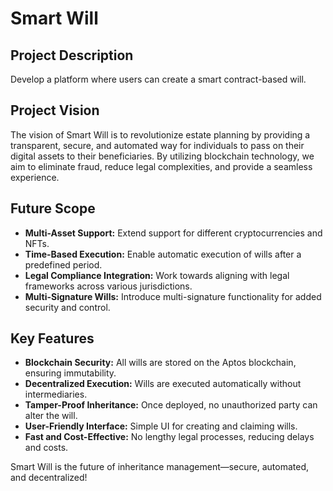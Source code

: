 # Smart Will

## Project Description
Develop a platform where users can create a smart contract-based will.

## Project Vision
The vision of Smart Will is to revolutionize estate planning by providing a transparent, secure, and automated way for individuals to pass on their digital assets to their beneficiaries. By utilizing blockchain technology, we aim to eliminate fraud, reduce legal complexities, and provide a seamless experience.

## Future Scope
- **Multi-Asset Support:** Extend support for different cryptocurrencies and NFTs.
- **Time-Based Execution:** Enable automatic execution of wills after a predefined period.
- **Legal Compliance Integration:** Work towards aligning with legal frameworks across various jurisdictions.
- **Multi-Signature Wills:** Introduce multi-signature functionality for added security and control.

## Key Features
- **Blockchain Security:** All wills are stored on the Aptos blockchain, ensuring immutability.
- **Decentralized Execution:** Wills are executed automatically without intermediaries.
- **Tamper-Proof Inheritance:** Once deployed, no unauthorized party can alter the will.
- **User-Friendly Interface:** Simple UI for creating and claiming wills.
- **Fast and Cost-Effective:** No lengthy legal processes, reducing delays and costs.

Smart Will is the future of inheritance management—secure, automated, and decentralized!

